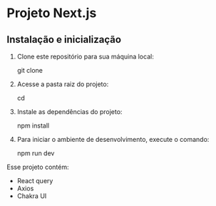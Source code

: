 # Projeto Next.js

## Instalação e inicialização

1. Clone este repositório para sua máquina local:

   git clone 

2. Acesse a pasta raiz do projeto:

    cd <humtech-project>

3. Instale as dependências do projeto:

    npm install

4. Para iniciar o ambiente de desenvolvimento, execute o comando:

    npm run dev


Esse projeto contém: 

- React query
- Axios
- Chakra UI

